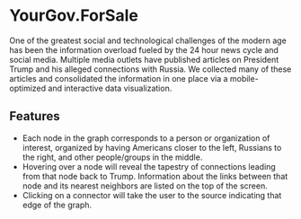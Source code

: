 # YourGov.ForSale

One of the greatest social and technological challenges of the modern age has been the information overload fueled by the 24 hour news cycle and social media. Multiple media outlets have published articles on President Trump and his alleged connections with Russia. We collected many of these articles and consolidated the information in one place via a mobile-optimized and interactive data visualization.

## Features

- Each node in the graph corresponds to a person or organization of interest, organized by having Americans closer to the left, Russians to the right, and other people/groups in the middle.
- Hovering over a node will reveal the tapestry of connections leading from that node back to Trump. Information about the links between that node and its nearest neighbors are listed on the top of the screen.
- Clicking on a connector will take the user to the source indicating that edge of the graph.
